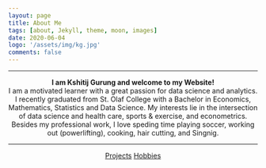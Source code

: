 ```yaml
---
layout: page
title: About Me
tags: [about, Jekyll, theme, moon, images]
date: 2020-06-04
logo: '/assets/img/kg.jpg'
comments: false
---
```

<hr/>
<strong> <center> I am Kshitij Gurung and welcome to my Website!</center></strong> 
<center>I am a motivated learner with a great passion for data science and analytics. I recently graduated from St. Olaf College with a Bachelor in Economics, Mathematics, Statistics and Data Science. My interests lie in the intersection of data science and health care, sports & exercise, and econometrics.  
Besides my professional work, I love speding time playing soccer, working out (powerlifting), cooking, hair cutting, and Singnig. </center>

<hr/>
<center>
    <div class="btn-group">
        <a href="https://gurungkshitij.github.io//posts/" class="btn btn-success">Projects</a>
        <a href="https://gurungkshitij.github.io/projects/" class="btn btn-info"> Hobbies</a>
    </div>
</center>
